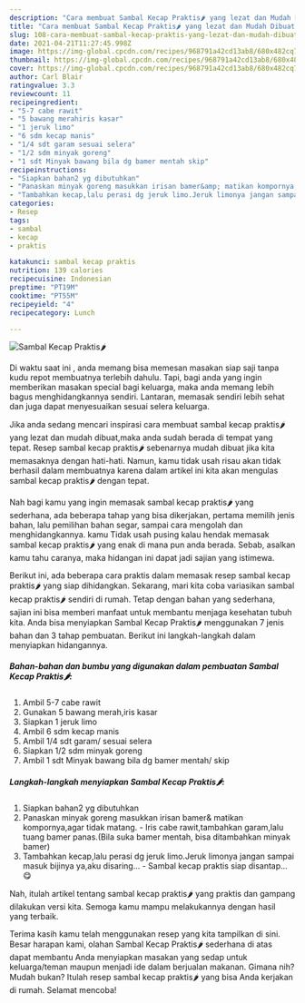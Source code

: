 ```yaml
---
description: "Cara membuat Sambal Kecap Praktis🌶 yang lezat dan Mudah Dibuat"
title: "Cara membuat Sambal Kecap Praktis🌶 yang lezat dan Mudah Dibuat"
slug: 108-cara-membuat-sambal-kecap-praktis-yang-lezat-dan-mudah-dibuat
date: 2021-04-21T11:27:45.998Z
image: https://img-global.cpcdn.com/recipes/968791a42cd13ab8/680x482cq70/sambal-kecap-praktis🌶-foto-resep-utama.jpg
thumbnail: https://img-global.cpcdn.com/recipes/968791a42cd13ab8/680x482cq70/sambal-kecap-praktis🌶-foto-resep-utama.jpg
cover: https://img-global.cpcdn.com/recipes/968791a42cd13ab8/680x482cq70/sambal-kecap-praktis🌶-foto-resep-utama.jpg
author: Carl Blair
ratingvalue: 3.3
reviewcount: 11
recipeingredient:
- "5-7 cabe rawit"
- "5 bawang merahiris kasar"
- "1 jeruk limo"
- "6 sdm kecap manis"
- "1/4 sdt garam sesuai selera"
- "1/2 sdm minyak goreng"
- "1 sdt Minyak bawang bila dg bamer mentah skip"
recipeinstructions:
- "Siapkan bahan2 yg dibutuhkan"
- "Panaskan minyak goreng masukkan irisan bamer&amp; matikan kompornya,agar tidak matang. Iris cabe rawit,tambahkan garam,lalu tuang bamer panas.(Bila suka bamer mentah, bisa ditambahkan minyak bamer)"
- "Tambahkan kecap,lalu perasi dg jeruk limo.Jeruk limonya jangan sampai masuk bijinya ya,aku disaring... Sambal kecap praktis siap disantap...😋"
categories:
- Resep
tags:
- sambal
- kecap
- praktis

katakunci: sambal kecap praktis 
nutrition: 139 calories
recipecuisine: Indonesian
preptime: "PT19M"
cooktime: "PT55M"
recipeyield: "4"
recipecategory: Lunch

---
```



![Sambal Kecap Praktis🌶](https://img-global.cpcdn.com/recipes/968791a42cd13ab8/680x482cq70/sambal-kecap-praktis🌶-foto-resep-utama.jpg)

Di waktu  saat ini , anda memang bisa memesan masakan siap saji tanpa kudu repot membuatnya terlebih dahulu. Tapi, bagi anda yang ingin memberikan masakan special bagi keluarga, maka anda memang lebih bagus menghidangkannya sendiri. Lantaran, memasak sendiri lebih sehat dan juga dapat menyesuaikan sesuai selera keluarga.

Jika anda sedang mencari inspirasi cara membuat sambal kecap praktis🌶 yang lezat dan mudah dibuat,maka anda sudah berada di tempat yang tepat. Resep sambal kecap praktis🌶  sebenarnya mudah dibuat jika kita memasaknya dengan hati-hati. Namun, kamu tidak usah risau akan tidak berhasil dalam membuatnya 
karena dalam artikel ini kita akan mengulas sambal kecap praktis🌶 dengan tepat.  



Nah bagi kamu yang ingin memasak sambal kecap praktis🌶 yang sederhana, ada beberapa tahap yang bisa dikerjakan, pertama memilih jenis bahan, lalu pemilihan bahan segar, sampai cara mengolah dan menghidangkannya. kamu Tidak usah pusing kalau hendak memasak sambal kecap praktis🌶 yang enak di mana pun anda berada. Sebab, asalkan kamu  tahu caranya, maka hidangan ini dapat jadi sajian yang istimewa.

Berikut ini, ada beberapa cara praktis  dalam memasak resep sambal kecap praktis🌶 yang siap dihidangkan. Sekarang, mari kita coba variasikan sambal kecap praktis🌶 sendiri di rumah. Tetap dengan bahan yang sederhana, sajian ini bisa memberi manfaat untuk membantu menjaga kesehatan tubuh kita. Anda bisa menyiapkan Sambal Kecap Praktis🌶 menggunakan 7 jenis bahan dan 3 tahap pembuatan. Berikut ini langkah-langkah dalam menyiapkan hidangannya.

<!--inarticleads1-->

##### Bahan-bahan dan bumbu yang digunakan dalam pembuatan Sambal Kecap Praktis🌶:

1. Ambil 5-7 cabe rawit
1. Gunakan 5 bawang merah,iris kasar
1. Siapkan 1 jeruk limo
1. Ambil 6 sdm kecap manis
1. Ambil 1/4 sdt garam/ sesuai selera
1. Siapkan 1/2 sdm minyak goreng
1. Ambil 1 sdt Minyak bawang bila dg bamer mentah/ skip




<!--inarticleads2-->

##### Langkah-langkah menyiapkan Sambal Kecap Praktis🌶:

1. Siapkan bahan2 yg dibutuhkan
1. Panaskan minyak goreng masukkan irisan bamer&amp; matikan kompornya,agar tidak matang. - Iris cabe rawit,tambahkan garam,lalu tuang bamer panas.(Bila suka bamer mentah, bisa ditambahkan minyak bamer)
1. Tambahkan kecap,lalu perasi dg jeruk limo.Jeruk limonya jangan sampai masuk bijinya ya,aku disaring... - Sambal kecap praktis siap disantap...😋




Nah, itulah artikel tentang  sambal kecap praktis🌶  yang praktis dan gampang dilakukan versi kita. Semoga kamu mampu melakukannya dengan hasil yang terbaik. 

Terima kasih kamu telah menggunakan resep yang kita tampilkan di sini. Besar harapan kami, olahan  Sambal Kecap Praktis🌶 sederhana di atas dapat membantu Anda menyiapkan masakan yang sedap untuk keluarga/teman maupun menjadi ide dalam berjualan makanan. Gimana nih? Mudah bukan? Itulah resep sambal kecap praktis🌶 yang bisa Anda kerjakan di rumah. Selamat mencoba!

